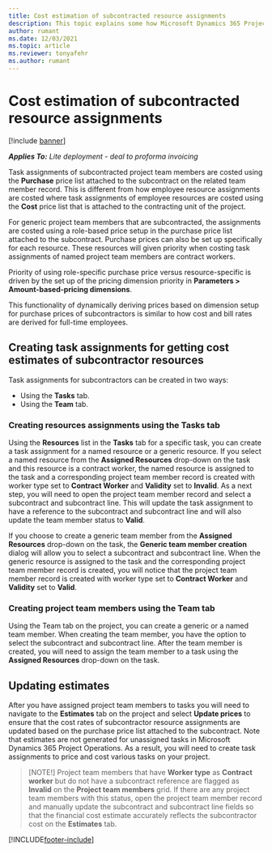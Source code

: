 ```yaml
---
title: Cost estimation of subcontracted resource assignments
description: This topic explains some how Microsoft Dynamics 365 Project Operations calculates cost estimation of subcontracted resource assignments.
author: rumant
ms.date: 12/03/2021
ms.topic: article
ms.reviewer: tonyafehr 
ms.author: rumant
---
```


# Cost estimation of subcontracted resource assignments

[!include [banner](../../includes/dataverse-preview.md)]

_**Applies To:** Lite deployment - deal to proforma invoicing_

Task assignments of subcontracted project team members are costed using the **Purchase** price list attached to the subcontract on the related team member record. This is different from how employee resource assignments are costed where task assignments of employee resources are costed using the **Cost** price list that is attached to the contracting unit of the project. 

For generic project team members that are subcontracted, the assignments are costed using a role-based price setup in the purchase price list attached to the subcontract. Purchase prices can also be set up specifically for each resource. These resources will given priority when costing task assignments of named project team members are contract workers. 

Priority of using role-specific purchase price versus resource-specific is driven by the set up of the pricing dimension priority in **Parameters > Amount-based-pricing dimensions**.

This functionality of dynamically deriving prices based on dimension setup for purchase prices of subcontractors is similar to how cost and bill rates are derived for full-time employees. 

## Creating task assignments for getting cost estimates of subcontractor resources

Task assignments for subcontractors can be created in two ways: 
- Using the **Tasks** tab.
- Using the **Team** tab.

### Creating resources assignments using the Tasks tab
Using the **Resources** list in the **Tasks** tab for a specific task, you can create a task assignment for a named resource or a generic resource. If you select a named resource from the **Assigned Resources** drop-down on the task and this resource is a contract worker, the named resource is assigned to the task and a corresponding project team member record is created with worker type set to **Contract Worker** and **Validity** set to **Invalid**. As a next step, you will need to open the project team member record and select a subcontract and subcontract line. This will update the task assignment to have a reference to the subcontract and subcontract line and will also update the team member status to **Valid**.

If you choose to create a generic team member from the **Assigned Resources** drop-down on the task, the **Generic team member creation** dialog will allow you to select a subcontract and subcontract line. When the generic resource is assigned to the task and the corresponding project team member record is created, you will notice that the project team member record is created with worker type set to **Contract Worker** and **Validity** set to **Valid**.

### Creating project team members using the Team tab
Using the Team tab on the project, you can create a generic or a named team member. When creating the team member, you have the option to select the subcontract and subcontract line. After the team member is created, you will need to assign the team member to a task using the **Assigned Resources** drop-down on the task. 

## Updating estimates
After you have assigned project team members to tasks you will need to navigate to the **Estimates** tab on the project and select **Update prices** to ensure that the cost rates of subcontractor resource assignments are updated based on the purchase price list attached to the subcontract. Note that estimates are not generated for unassigned tasks in Microsoft Dynamics 365 Project Operations. As a result, you will need to create task assignments to price and cost various tasks on your project. 

> [NOTE!] 
> Project team members that have **Worker type** as **Contract worker** but do not have a subcontract reference are flagged as **Invalid** on the **Project team members** grid. If there are any project team members with this status, open the project team member record and manually update the subcontract and subcontract line fields so that the financial cost estimate accurately reflects the subcontractor cost on the **Estimates** tab. 


[!INCLUDE[footer-include](../../includes/footer-banner.md)]
